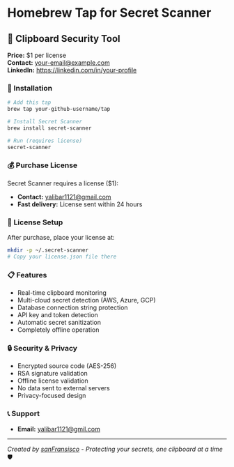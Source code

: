 # Homebrew Tap for Secret Scanner

## 🔐 Clipboard Security Tool

**Price:** $1 per license  
**Contact:** your-email@example.com  
**LinkedIn:** https://linkedin.com/in/your-profile  

### 🚀 Installation

```bash
# Add this tap
brew tap your-github-username/tap

# Install Secret Scanner
brew install secret-scanner

# Run (requires license)
secret-scanner
```

### 💰 Purchase License

Secret Scanner requires a license ($1):

- **Contact:** yalibar1121@gmail.com
- **Fast delivery:** License sent within 24 hours

### 📁 License Setup

After purchase, place your license at:
```bash
mkdir -p ~/.secret-scanner
# Copy your license.json file there
```

### 📋 Features

- Real-time clipboard monitoring
- Multi-cloud secret detection (AWS, Azure, GCP)
- Database connection string protection
- API key and token detection
- Automatic secret sanitization
- Completely offline operation

### 🔒 Security & Privacy

- Encrypted source code (AES-256)
- RSA signature validation
- Offline license validation
- No data sent to external servers
- Privacy-focused design

### 📞 Support

- **Email:** yalibar1121@gmil.com

---

*Created by [sanFransisco](https://linkedin.com/in/your-profile) - Protecting your secrets, one clipboard at a time* 🛡️
